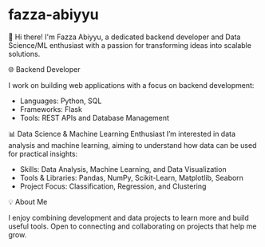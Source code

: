 # fazza-abiyyu
👋 Hi there! I'm Fazza Abiyyu, a dedicated backend developer and Data Science/ML enthusiast with a passion for transforming ideas into scalable solutions.

🌐 Backend Developer

I work on building web applications with a focus on backend development:

- Languages: Python, SQL
- Frameworks: Flask
- Tools: REST APIs and Database Management

📊 Data Science & Machine Learning Enthusiast
I’m interested in data analysis and machine learning, aiming to understand how data can be used for practical insights:

- Skills: Data Analysis, Machine Learning, and Data Visualization
- Tools & Libraries: Pandas, NumPy, Scikit-Learn, Matplotlib, Seaborn
- Project Focus: Classification, Regression, and Clustering

💡 About Me

I enjoy combining development and data projects to learn more and build useful tools. Open to connecting and collaborating on projects that help me grow.
